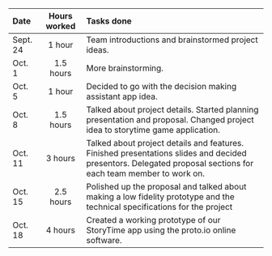 |    Date    |  Hours worked  |                                        Tasks done                                             |
| :--------- | :------------: | :-------------------------------------------------------------------------------------------- |
| Sept. 24   | 1 hour         | Team introductions and brainstormed project ideas.                                            |
| Oct. 1     | 1.5 hours      | More brainstorming.                                                                           |
| Oct. 5     | 1 hour         | Decided to go with the decision making assistant app idea.                                    |
| Oct. 8     | 1.5 hours      | Talked about project details. Started planning presentation and proposal. Changed project idea to storytime game application. |
| Oct. 11    | 3 hours        | Talked about project details and features. Finished presentations slides and decided presentors. Delegated proposal sections for each team member to work on. |
| Oct. 15    | 2.5 hours      | Polished up the proposal and talked about making a low fidelity prototype and the technical specifications for the project|
| Oct. 18    | 4 hours        | Created a working prototype of our StoryTime app using the proto.io online software.           |
